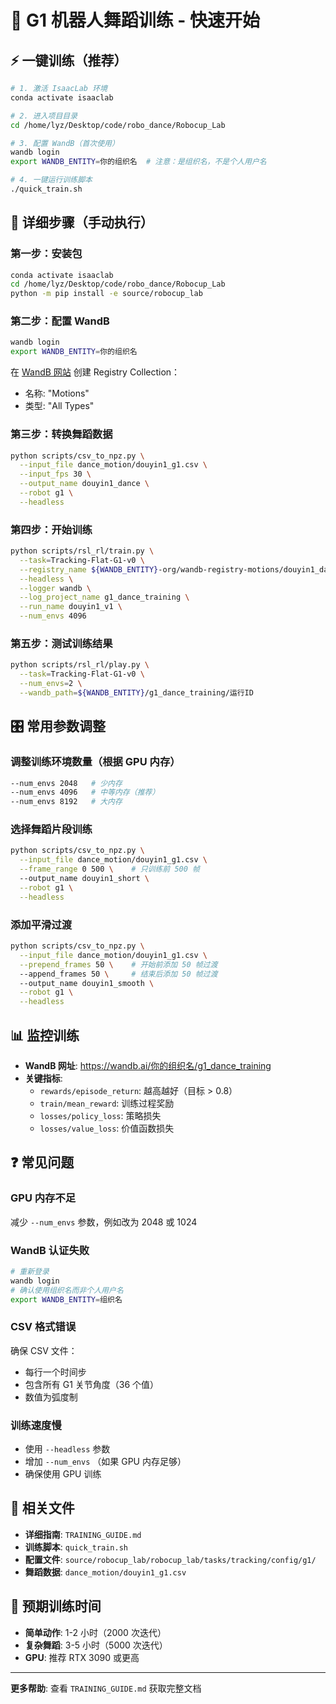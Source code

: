 # 🤖 G1 机器人舞蹈训练 - 快速开始

## ⚡ 一键训练（推荐）

```bash
# 1. 激活 IsaacLab 环境
conda activate isaaclab

# 2. 进入项目目录
cd /home/lyz/Desktop/code/robo_dance/Robocup_Lab

# 3. 配置 WandB（首次使用）
wandb login
export WANDB_ENTITY=你的组织名  # 注意：是组织名，不是个人用户名

# 4. 一键运行训练脚本
./quick_train.sh
```

## 📝 详细步骤（手动执行）

### 第一步：安装包
```bash
conda activate isaaclab
cd /home/lyz/Desktop/code/robo_dance/Robocup_Lab
python -m pip install -e source/robocup_lab
```

### 第二步：配置 WandB
```bash
wandb login
export WANDB_ENTITY=你的组织名
```

在 [WandB 网站](https://wandb.ai) 创建 Registry Collection：
- 名称: "Motions"
- 类型: "All Types"

### 第三步：转换舞蹈数据
```bash
python scripts/csv_to_npz.py \
  --input_file dance_motion/douyin1_g1.csv \
  --input_fps 30 \
  --output_name douyin1_dance \
  --robot g1 \
  --headless
```

### 第四步：开始训练
```bash
python scripts/rsl_rl/train.py \
  --task=Tracking-Flat-G1-v0 \
  --registry_name ${WANDB_ENTITY}-org/wandb-registry-motions/douyin1_dance \
  --headless \
  --logger wandb \
  --log_project_name g1_dance_training \
  --run_name douyin1_v1 \
  --num_envs 4096
```

### 第五步：测试训练结果
```bash
python scripts/rsl_rl/play.py \
  --task=Tracking-Flat-G1-v0 \
  --num_envs=2 \
  --wandb_path=${WANDB_ENTITY}/g1_dance_training/运行ID
```

## 🎛️ 常用参数调整

### 调整训练环境数量（根据 GPU 内存）
```bash
--num_envs 2048   # 少内存
--num_envs 4096   # 中等内存（推荐）
--num_envs 8192   # 大内存
```

### 选择舞蹈片段训练
```bash
python scripts/csv_to_npz.py \
  --input_file dance_motion/douyin1_g1.csv \
  --frame_range 0 500 \    # 只训练前 500 帧
  --output_name douyin1_short \
  --robot g1 \
  --headless
```

### 添加平滑过渡
```bash
python scripts/csv_to_npz.py \
  --input_file dance_motion/douyin1_g1.csv \
  --prepend_frames 50 \    # 开始前添加 50 帧过渡
  --append_frames 50 \     # 结束后添加 50 帧过渡
  --output_name douyin1_smooth \
  --robot g1 \
  --headless
```

## 📊 监控训练

- **WandB 网址**: https://wandb.ai/你的组织名/g1_dance_training
- **关键指标**:
  - `rewards/episode_return`: 越高越好（目标 > 0.8）
  - `train/mean_reward`: 训练过程奖励
  - `losses/policy_loss`: 策略损失
  - `losses/value_loss`: 价值函数损失

## ❓ 常见问题

### GPU 内存不足
减少 `--num_envs` 参数，例如改为 2048 或 1024

### WandB 认证失败
```bash
# 重新登录
wandb login
# 确认使用组织名而非个人用户名
export WANDB_ENTITY=组织名
```

### CSV 格式错误
确保 CSV 文件：
- 每行一个时间步
- 包含所有 G1 关节角度（36 个值）
- 数值为弧度制

### 训练速度慢
- 使用 `--headless` 参数
- 增加 `--num_envs` （如果 GPU 内存足够）
- 确保使用 GPU 训练

## 📁 相关文件

- **详细指南**: `TRAINING_GUIDE.md`
- **训练脚本**: `quick_train.sh`
- **配置文件**: `source/robocup_lab/robocup_lab/tasks/tracking/config/g1/`
- **舞蹈数据**: `dance_motion/douyin1_g1.csv`

## 🎯 预期训练时间

- **简单动作**: 1-2 小时（2000 次迭代）
- **复杂舞蹈**: 3-5 小时（5000 次迭代）
- **GPU**: 推荐 RTX 3090 或更高

---

**更多帮助**: 查看 `TRAINING_GUIDE.md` 获取完整文档

